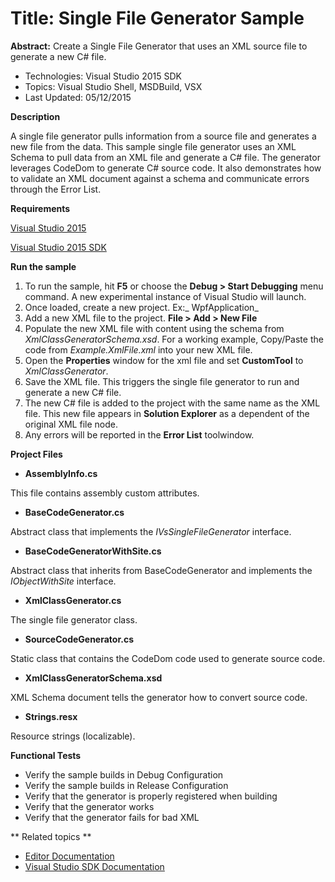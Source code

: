 
# Title: Single File Generator Sample
**Abstract:** Create a Single File Generator that uses an XML source file to
generate a new C# file.

* Technologies: Visual Studio 2015 SDK
* Topics: Visual Studio Shell, MSDBuild, VSX
* Last Updated: 05/12/2015

**Description**

A single file generator pulls information from a source file and generates a
new file from the data. This sample single file generator uses an XML Schema
to pull data from an XML file and generate a C# file. The generator leverages
CodeDom to generate C# source code. It also demonstrates how to validate an
XML document against a schema and communicate errors through the Error List.

**Requirements**

[ Visual Studio 2015 ](http://www.microsoft.com/visualstudio/en-us/try/default.mspx#download)

[ Visual Studio 2015 SDK ](https://www.visualstudio.com/en-us/downloads/visual-studio-2015-downloads-vs.aspx)



**Run the sample**

  1. To run the sample, hit **F5** or choose the **Debug &gt; Start Debugging** menu command. A new experimental instance of Visual Studio will launch. 
  2. Once loaded, create a new project. Ex:_ WpfApplication_
  3. Add a new XML file to the project. **File &gt; Add &gt; New File**
  4. Populate the new XML file with content using the schema from _XmlClassGeneratorSchema.xsd_. For a working example, Copy/Paste the code from _Example.XmlFile.xml_ into your new XML file. 
  5. Open the **Properties** window for the xml file and set **CustomTool** to _XmlClassGenerator_. 
  6. Save the XML file. This triggers the single file generator to run and generate a new C# file. 
  7. The new C# file is added to the project with the same name as the XML file. This new file appears in **Solution Explorer** as a dependent of the original XML file node. 
  8. Any errors will be reported in the **Error List** toolwindow. 



**Project Files**

* **AssemblyInfo.cs**

This file contains assembly custom attributes.

* **BaseCodeGenerator.cs**

Abstract class that implements the _IVsSingleFileGenerator_ interface.

* **BaseCodeGeneratorWithSite.cs**

Abstract class that inherits from BaseCodeGenerator and implements the
_IObjectWithSite_ interface.

* **XmlClassGenerator.cs**

The single file generator class.

* **SourceCodeGenerator.cs**

Static class that contains the CodeDom code used to generate source code.

* **XmlClassGeneratorSchema.xsd**

XML Schema document tells the generator how to convert source code.

* **Strings.resx**

Resource strings (localizable).



**Functional Tests**

  * Verify the sample builds in Debug Configuration
  * Verify the sample builds in Release Configuration
  * Verify that the generator is properly registered when building
  * Verify that the generator works
  * Verify that the generator fails for bad XML



** Related topics **

  * [ Editor Documentation ](https://msdn.microsoft.com/en-us/library/dd885242(v=vs.140).aspx)
  * [ Visual Studio SDK Documentation ](https://msdn.microsoft.com/en-us/library/bb166441(v=vs.140).aspx)



